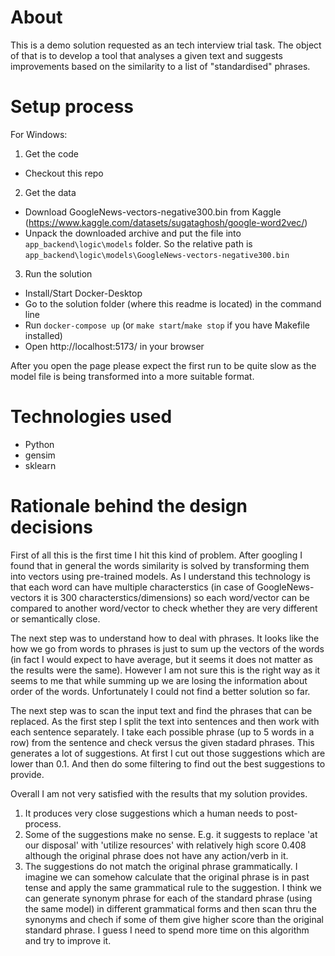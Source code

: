 # About
This is a demo solution requested as an tech interview trial task.
The object of that is to develop a tool that analyses a given text and suggests improvements based on the similarity to a list of "standardised" phrases.

# Setup process
For Windows:
1. Get the code
- Checkout this repo

2. Get the data
- Download GoogleNews-vectors-negative300.bin from Kaggle (https://www.kaggle.com/datasets/sugataghosh/google-word2vec/)
- Unpack the downloaded archive and put the file into `app_backend\logic\models` folder. So the relative path is `app_backend\logic\models\GoogleNews-vectors-negative300.bin`

3. Run the solution
- Install/Start Docker-Desktop
- Go to the solution folder (where this readme is located) in the command line
- Run `docker-compose up` (or `make start`/`make stop` if you have Makefile installed)
- Open http://localhost:5173/ in your browser

After you open the page please expect the first run to be quite slow as the model file is being transformed into a more suitable format.

# Technologies used
- Python
- gensim
- sklearn

# Rationale behind the design decisions
First of all this is the first time I hit this kind of problem. After googling I found that in general the words similarity is solved by transforming them into vectors using pre-trained models. As I understand this technology is that each word can have multiple characterstics (in case of GoogleNews-vectors it is 300 characterstics/dimensions) so each word/vector can be compared to another word/vector to check whether they are very different or semantically close.

The next step was to understand how to deal with phrases. It looks like the how we go from words to phrases is just to sum up the vectors of the words (in fact I would expect to have average, but it seems it does not matter as the results were the same). However I am not sure this is the right way as it seems to me that while summing up we are losing the information about order of the words. Unfortunately I could not find a better solution so far.

The next step was to scan the input text and find the phrases that can be replaced. As the first step I split the text into sentences and then work with each sentence separately. I take each possible phrase (up to 5 words in a row) from the sentence and check versus the given stadard phrases. This generates a lot of suggestions. At first I cut out those suggestions which are lower than 0.1. And then do some filtering to find out the best suggestions to provide.

Overall I am not very satisfied with the results that my solution provides.
1. It produces very close suggestions which a human needs to post-process.
2. Some of the suggestions make no sense. E.g. it suggests to replace 'at our disposal' with 'utilize resources' with relatively high score 0.408 although the original phrase does not have any action/verb in it.
3. The suggestions do not match the original phrase grammatically. I imagine we can somehow calculate that the original phrase is in past tense and apply the same grammatical rule to the suggestion. I think we can generate synonym phrase for each of the standard phrase (using the same model) in different grammatical forms and then scan thru the synonyms and chech if some of them give higher score than the original standard phrase. I guess I need to spend more time on this algorithm and try to improve it.
